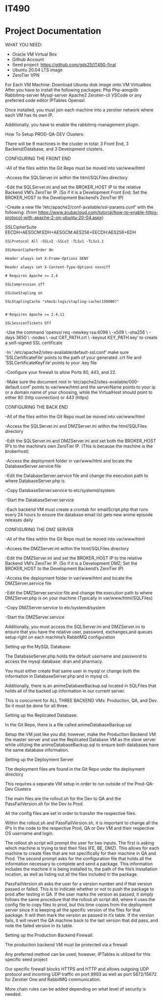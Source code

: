 # IT490
# Project Documentation

WHAT YOU NEED:
- Oracle VM Virtual Box
- Github Account
- Seed project:  https://github.com/gds25/IT490-final
- Ubuntu 20.04 LTS image
- ZeroTier VPN

For Each VM Machine:
Download Ubuntu disk image onto VM Virtualbox
After you have to install the following packages:
	Php
	Php-amqplib
	Rabbitmq-server
	Mysql-server
	Apache2
	Zerotier-cli
	VSCode or any preferred code editor
	IPTables
	Openssl

Once installed, you must join each machine into a zerotier network where each VM has its own IP.

Additionally, you have to enable the rabbitmq-management plugin.

How To Setup PROD-QA-DEV Clusters:

There will be 9 machines in the cluster in total: 3 Front End, 3 Backend/Database, and 3 Development clusters.

CONFIGURING THE FRONT END

-All of the files within the Git Repo must be moved into var/www/html

-Access the SQLServer.ini within the html/SQLFiles directory

-Edit the SQLServer.ini and set the BROKER_HOST IP to the relative Backend VM’s ZeroTier IP. (So if it is a Development Front End; Set the BROKER_HOST to the Development Backend’s ZeroTier IP)

-Create a new file ‘/etc/apache2/conf-available/ssl-params.conf’ with the following:
(from https://www.arubacloud.com/tutorial/how-to-enable-https-protocol-with-apache-2-on-ubuntu-20-04.aspx)

SSLCipherSuite EECDH+AESGCM:EDH+AESGCM:AES256+EECDH:AES256+EDH
    
    SSLProtocol All -SSLv2 -SSLv3 -TLSv1 -TLSv1.1
    
    SSLHonorCipherOrder On
    
    Header always set X-Frame-Options DENY
    
    Header always set X-Content-Type-Options nosniff
    
    # Requires Apache >= 2.4
    
    SSLCompression off
    
    SSLUseStapling on
    
    SSLStaplingCache "shmcb:logs/stapling-cache(150000)"
    
    
    # Requires Apache >= 2.4.11
    
    SSLSessionTickets Off

-Use the command ‘openssl req -newkey rsa:4096 \  -x509 \  -sha256 \ -days 3650 \ -nodes \ -out CRT_PATH.crt \ -keyout KEY_PATH.key’ to create a self-signed SSL certificate

-In ‘ /etc/apache2/sites-available/default-ssl.conf’ make sure ‘SSLCertificateFile’ points to the path of your generated .crt file and ‘SSLCertificateKeyFile’ points to your .key file

-Configure your firewall to allow Ports 80, 443, and 22.

-Make sure the document root in  ‘etc/apche2/sites-available/000-default.conf’ points to var/www/html and the serverName points to your ip or a domain name of your choosing, while the VirtualHost should point to either 80 (http connection) or 443 (https)

CONFIGURING THE BACK END

-All of the files within the Git Repo must be moved into var/www/html

-Access the SQLServer.ini and DMZServer.ini within the html/SQLFiles directory

-Edit the SQLServer.ini and DMZServer.ini and set both the BROKER_HOST IP’s to the machine’s own ZeroTier IP. (This is because the machine is the brokerhost)

-Access the deployment folder in var/www/html and locate the DatabaseServer.service file

-Edit the DatabaseServer.service file and change the execution path to where DatabaseServer.php is

-Copy DatabaseServer.service to etc/systemd/system

-Start the DatabaseServer.service

-Each backend VM must create a crontab for emailScript.php that runs every 24 hours to ensure the database email list gets new anime episode releases daily

CONFIGURING THE DMZ SERVER

-All of the files within the Git Repo must be moved into var/www/html

-Access the DMZServer.ini within the html/SQLFiles directory

-Edit the DMZServer.ini and set the BROKER_HOST IP to the relative Backend VM’s ZeroTier IP. (So if it is a Development DMZ; Set the BROKER_HOST to the Development Backend’s ZeroTier IP)

-Access the deployment folder in var/www/html and locate the DMZServer.service file

-Edit the DMZServer.service file and change the execution path to where DMZServer.php is on your machine (Typically in var/www/html/SQLFiles)

-Copy DMZServer.service to etc/systemd/system

-Start the DMZServer.service

Additionally, you must access the SQLServer.ini and DMZServer.ini to ensure that you have the relative user, password, exchanges,and queues setup right on each machine’s RabbitMQ configuration

Setting up the MySQL Database:

The DatabaseServer.php holds the default username and password to access the mysql database: dran and pharmacy.

You must either create that same user in mysql or change both the information in DatabaseServer.php and in mysql cli.

Additionally, there is an animeDatabaseBackup.sql located in SQLFiles that holds all of the backed up information in our current server.

This is concurrent for ALL THREE BACKEND VMs: Production, QA, and Dev. So it must be done for all three.

Setting up the Replicated Database:

In the Git Repo, there is a file called animeDatabaseBackup.sql

Setup the VM just like you did; however, make the Production Backend VM the master server and use the Replicated Database VM as the slave server while utilizing the animeDatabaseBackup.sql to ensure both databases have the same database information.

Setting up the Deployment Server

The deployment files are found in the Git Repo under the deployment directory

This requires a separate VM setup in order to run outside of the Prod-QA-Dev Clusters

The main files are the rollout.sh for the Dev to QA and the PassFailVersion.sh for the Dev to Prod.

All the config files are set in order to transfer the respective files.

Within the rollout.sh and PassFailVersion.sh, it is important to change all the IP’s in the code to the respective Prod, QA or Dev VM and their respective OS username and login.

The rollout.sh script will prompt the user for two inputs.  The first is asking which machine is trying to test their files (FE, BE, DMZ).  This allows for each machine to create files that are not specifically for their machine in QA and Prod.  The second prompt asks for the configuration file that holds all the information necessary to complete and send a package.  This information includes the machine it is being installed to, the path of the file’s installation location, as well as listing out all the files included in the package.  

PassFailVersion.sh asks the user for a version number and if that version passed or failed. This is to indicate whether or not to push the package to prod after testing in QA.  If the user marks the version as passed, it simply follows the same procedure that the rollout.sh script did, where it uses the config file to copy files to prod, but this time copies from the deployment server since it is keeping all the specific version of the files for that package.  It will then mark the version as passed in it’s table.  If the version fails, it will revert the QA machine back to the last version that did pass, and note the failed version in its table.  

Setting up the Production Backend Firewall:

The production backend VM must be protected via a firewall

Any preferred method can be used; however, IPTables is utilized for this specific seed project

Our specific firewall blocks HTTPS and HTTP and allows outgoing UDP protocol and incoming UDP traffic on port 9993 as well as port 5672/15672 for Zerotier One and RabbitMQ communication.

More chain rules can be added depending on what level of security is needed.

